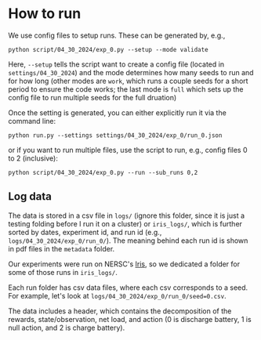 # How to run
We use config files to setup runs. These can be generated by, e.g.,
```
python script/04_30_2024/exp_0.py --setup --mode validate
```
Here, `--setup` tells the script want to create a config file (located in `settings/04_30_2024`) and the mode determines how many seeds to run and for how long (other modes are `work`, which runs a couple seeds for a short period to ensure the code works; the last mode is `full` which sets up the config file to run multiple seeds for the full druation)

Once the setting is generated, you can either explicitly run it via the command line:
```
python run.py --settings settings/04_30_2024/exp_0/run_0.json
```
or if you want to run multiple files, use the script to run, e.g., config files 0 to 2 (inclusive):
```
python script/04_30_2024/exp_0.py --run --sub_runs 0,2
```

## Log data
The data is stored in a csv file in `logs/` (ignore this folder, since it is just a testing folding before I run it on a cluster) or `iris_logs/`, which is further sorted by dates, experiment id, and run id (e.g., `logs/04_30_2024/exp_0/run_0/`). The meaning behind each run id is shown in pdf files in the `metadata` folder.

Our experiments were run on NERSC's [Iris](https://iris.nersc.gov), so we dedicated a folder for some of those runs in `iris_logs/`.

Each run folder has csv data files, where each csv corresponds to a seed. For example, let's look at `logs/04_30_2024/exp_0/run_0/seed=0.csv`.

The data includes a header, which contains the decomposition of the rewards, state/observation, net load, and action (0 is discharge battery, 1 is null action, and 2 is charge battery).
